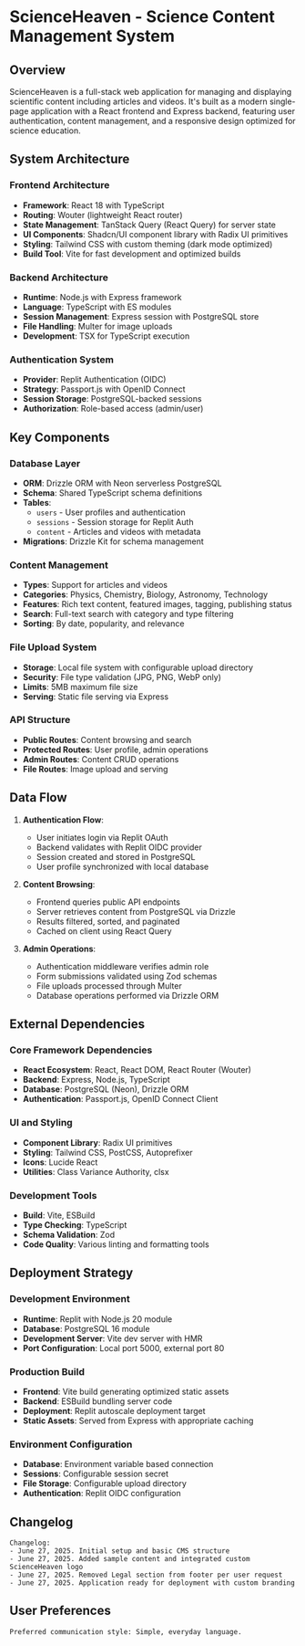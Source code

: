 # ScienceHeaven - Science Content Management System

## Overview

ScienceHeaven is a full-stack web application for managing and displaying scientific content including articles and videos. It's built as a modern single-page application with a React frontend and Express backend, featuring user authentication, content management, and a responsive design optimized for science education.

## System Architecture

### Frontend Architecture
- **Framework**: React 18 with TypeScript
- **Routing**: Wouter (lightweight React router)
- **State Management**: TanStack Query (React Query) for server state
- **UI Components**: Shadcn/UI component library with Radix UI primitives
- **Styling**: Tailwind CSS with custom theming (dark mode optimized)
- **Build Tool**: Vite for fast development and optimized builds

### Backend Architecture
- **Runtime**: Node.js with Express framework
- **Language**: TypeScript with ES modules
- **Session Management**: Express session with PostgreSQL store
- **File Handling**: Multer for image uploads
- **Development**: TSX for TypeScript execution

### Authentication System
- **Provider**: Replit Authentication (OIDC)
- **Strategy**: Passport.js with OpenID Connect
- **Session Storage**: PostgreSQL-backed sessions
- **Authorization**: Role-based access (admin/user)

## Key Components

### Database Layer
- **ORM**: Drizzle ORM with Neon serverless PostgreSQL
- **Schema**: Shared TypeScript schema definitions
- **Tables**:
  - `users` - User profiles and authentication
  - `sessions` - Session storage for Replit Auth
  - `content` - Articles and videos with metadata
- **Migrations**: Drizzle Kit for schema management

### Content Management
- **Types**: Support for articles and videos
- **Categories**: Physics, Chemistry, Biology, Astronomy, Technology
- **Features**: Rich text content, featured images, tagging, publishing status
- **Search**: Full-text search with category and type filtering
- **Sorting**: By date, popularity, and relevance

### File Upload System
- **Storage**: Local file system with configurable upload directory
- **Security**: File type validation (JPG, PNG, WebP only)
- **Limits**: 5MB maximum file size
- **Serving**: Static file serving via Express

### API Structure
- **Public Routes**: Content browsing and search
- **Protected Routes**: User profile, admin operations
- **Admin Routes**: Content CRUD operations
- **File Routes**: Image upload and serving

## Data Flow

1. **Authentication Flow**:
   - User initiates login via Replit OAuth
   - Backend validates with Replit OIDC provider
   - Session created and stored in PostgreSQL
   - User profile synchronized with local database

2. **Content Browsing**:
   - Frontend queries public API endpoints
   - Server retrieves content from PostgreSQL via Drizzle
   - Results filtered, sorted, and paginated
   - Cached on client using React Query

3. **Admin Operations**:
   - Authentication middleware verifies admin role
   - Form submissions validated using Zod schemas
   - File uploads processed through Multer
   - Database operations performed via Drizzle ORM

## External Dependencies

### Core Framework Dependencies
- **React Ecosystem**: React, React DOM, React Router (Wouter)
- **Backend**: Express, Node.js, TypeScript
- **Database**: PostgreSQL (Neon), Drizzle ORM
- **Authentication**: Passport.js, OpenID Connect Client

### UI and Styling
- **Component Library**: Radix UI primitives
- **Styling**: Tailwind CSS, PostCSS, Autoprefixer
- **Icons**: Lucide React
- **Utilities**: Class Variance Authority, clsx

### Development Tools
- **Build**: Vite, ESBuild
- **Type Checking**: TypeScript
- **Schema Validation**: Zod
- **Code Quality**: Various linting and formatting tools

## Deployment Strategy

### Development Environment
- **Runtime**: Replit with Node.js 20 module
- **Database**: PostgreSQL 16 module
- **Development Server**: Vite dev server with HMR
- **Port Configuration**: Local port 5000, external port 80

### Production Build
- **Frontend**: Vite build generating optimized static assets
- **Backend**: ESBuild bundling server code
- **Deployment**: Replit autoscale deployment target
- **Static Assets**: Served from Express with appropriate caching

### Environment Configuration
- **Database**: Environment variable based connection
- **Sessions**: Configurable session secret
- **File Storage**: Configurable upload directory
- **Authentication**: Replit OIDC configuration

## Changelog

```
Changelog:
- June 27, 2025. Initial setup and basic CMS structure
- June 27, 2025. Added sample content and integrated custom ScienceHeaven logo
- June 27, 2025. Removed Legal section from footer per user request
- June 27, 2025. Application ready for deployment with custom branding
```

## User Preferences

```
Preferred communication style: Simple, everyday language.
```